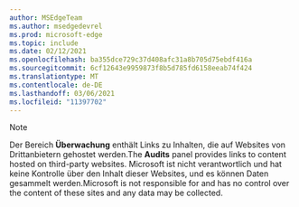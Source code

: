 ```yaml
---
author: MSEdgeTeam
ms.author: msedgedevrel
ms.prod: microsoft-edge
ms.topic: include
ms.date: 02/12/2021
ms.openlocfilehash: ba355dce729c37d408afc31a8b705d75ebdf416a
ms.sourcegitcommit: 6cf12643e9959873f8b5d785fd6158eeab74f424
ms.translationtype: MT
ms.contentlocale: de-DE
ms.lasthandoff: 03/06/2021
ms.locfileid: "11397702"
---
```

> [!NOTE]
> <span data-ttu-id="ae0ec-101">Der Bereich **Überwachung** enthält Links zu Inhalten, die auf Websites von Drittanbietern gehostet werden.</span><span class="sxs-lookup"><span data-stu-id="ae0ec-101">The **Audits** panel provides links to content hosted on third-party websites.</span></span>  <span data-ttu-id="ae0ec-102">Microsoft ist nicht verantwortlich und hat keine Kontrolle über den Inhalt dieser Websites, und es können Daten gesammelt werden.</span><span class="sxs-lookup"><span data-stu-id="ae0ec-102">Microsoft is not responsible for and has no control over the content of these sites and any data may be collected.</span></span>  
> 

<!-- links -->  
